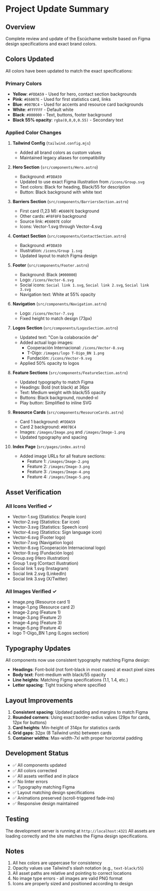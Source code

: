 # Project Update Summary

## Overview
Complete review and update of the Escúchame website based on Figma design specifications and exact brand colors.

## Colors Updated

All colors have been updated to match the exact specifications:

### Primary Colors
- **Yellow**: `#FDDA59` - Used for hero, contact section backgrounds
- **Pink**: `#E6007E` - Used for first statistics card, links
- **Blue**: `#007BC4` - Used for accents and resource card backgrounds
- **White**: `#FFFFFF` - Default white
- **Black**: `#000000` - Text, buttons, footer background
- **Black 55% opacity**: `rgba(0,0,0,0.55)` - Secondary text

### Applied Color Changes

1. **Tailwind Config** (`tailwind.config.mjs`)
   - Added all brand colors as custom values
   - Maintained legacy aliases for compatibility

2. **Hero Section** (`src/components/Hero.astro`)
   - Background: `#FDDA59`
   - Updated to use exact Figma illustration from `/icons/Group.svg`
   - Text colors: Black for heading, Black/55 for description
   - Button: Black background with white text

3. **Barriers Section** (`src/components/BarriersSection.astro`)
   - First card (1,23 M): `#E6007E` background
   - Other cards: `#F8F8F8` background
   - Source link: `#E6007E` color
   - Icons: Vector-1.svg through Vector-4.svg

4. **Contact Section** (`src/components/ContactSection.astro`)
   - Background: `#FDDA59`
   - Illustration: `/icons/Group 1.svg`
   - Updated layout to match Figma design

5. **Footer** (`src/components/Footer.astro`)
   - Background: Black (`#000000`)
   - Logo: `/icons/Vector-6.svg`
   - Social icons: `Social link 1.svg`, `Social link 2.svg`, `Social link 3.svg`
   - Navigation text: White at 55% opacity

6. **Navigation** (`src/components/Navigation.astro`)
   - Logo: `/icons/Vector-7.svg`
   - Fixed height to match design (73px)

7. **Logos Section** (`src/components/LogosSection.astro`)
   - Updated text: "Con la colaboración de"
   - Added actual logo images:
     - Cooperación Internacional: `/icons/Vector-8.svg`
     - T-Oigo: `/images/logo T-Oigo_BN 1.png`
     - Fundación: `/icons/Vector-9.svg`
   - Applied 50% opacity to logos

8. **Feature Sections** (`src/components/FeatureSection.astro`)
   - Updated typography to match Figma
   - Headings: Bold (not black) at 36px
   - Text: Medium weight with black/55 opacity
   - Buttons: Black background, rounded-xl
   - Play button: Simplified to inline SVG

9. **Resource Cards** (`src/components/ResourceCards.astro`)
   - Card 1 background: `#FDDA59`
   - Card 2 background: `#007BC4`
   - Images: `/images/Image.png` and `/images/Image-1.png`
   - Updated typography and spacing

10. **Index Page** (`src/pages/index.astro`)
    - Added image URLs for all feature sections:
      - Feature 1: `/images/Image-2.png`
      - Feature 2: `/images/Image-3.png`
      - Feature 3: `/images/Image-4.png`
      - Feature 4: `/images/Image-5.png`

## Asset Verification

### All Icons Verified ✓
- Vector-1.svg (Statistics: People icon)
- Vector-2.svg (Statistics: Ear icon)
- Vector-3.svg (Statistics: Speech icon)
- Vector-4.svg (Statistics: Sign language icon)
- Vector-6.svg (Footer logo)
- Vector-7.svg (Navigation logo)
- Vector-8.svg (Cooperación Internacional logo)
- Vector-9.svg (Fundación logo)
- Group.svg (Hero illustration)
- Group 1.svg (Contact illustration)
- Social link 1.svg (Instagram)
- Social link 2.svg (LinkedIn)
- Social link 3.svg (X/Twitter)

### All Images Verified ✓
- Image.png (Resource card 1)
- Image-1.png (Resource card 2)
- Image-2.png (Feature 1)
- Image-3.png (Feature 2)
- Image-4.png (Feature 3)
- Image-5.png (Feature 4)
- logo T-Oigo_BN 1.png (Logos section)

## Typography Updates

All components now use consistent typography matching Figma design:
- **Headings**: Font-bold (not font-black in most cases) at exact pixel sizes
- **Body text**: Font-medium with black/55 opacity
- **Line heights**: Matching Figma specifications (1.1, 1.4, etc.)
- **Letter spacing**: Tight tracking where specified

## Layout Improvements

1. **Consistent spacing**: Updated padding and margins to match Figma
2. **Rounded corners**: Using exact border-radius values (29px for cards, 12px for buttons)
3. **Card heights**: Min-height of 314px for statistics cards
4. **Grid gaps**: 32px (8 Tailwind units) between cards
5. **Container widths**: Max-width-7xl with proper horizontal padding

## Development Status

- ✅ All components updated
- ✅ All colors corrected
- ✅ All assets verified and in place
- ✅ No linter errors
- ✅ Typography matching Figma
- ✅ Layout matching design specifications
- ✅ Animations preserved (scroll-triggered fade-ins)
- ✅ Responsive design maintained

## Testing

The development server is running at `http://localhost:4321`
All assets are loading correctly and the site matches the Figma design specifications.

## Notes

1. All hex colors are uppercase for consistency
2. Opacity values use Tailwind's slash notation (e.g., `text-black/55`)
3. All asset paths are relative and pointing to correct locations
4. No image type errors - all images are valid PNG format
5. Icons are properly sized and positioned according to design

